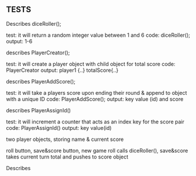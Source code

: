 ## TESTS

Describes diceRoller();

test: it will return a random integer value between 1 and 6
code: diceRoller();
output: 1-6

<!-- test: it will keep score across multiple rolls of diceRoller()
code: diceroller()
output: total of # rolled so far -->

describes PlayerCreator();

test: it will create a player object with child object for total score
code: PlayerCreator
output: player1 {..} totalScore{..}


describes PlayerAddScore();

test: it will take a players score upon ending their round & append to object with a unique ID
code: PlayerAddScore();
output: key value (id) and score

describes PlayerAssignId()

test: it will increment a counter that acts as an index key for the score pair
code: PlayerAssignId()
output: key value(id)




two player objects, storing name & current score

roll button, save&score button, new game
roll calls diceRoller(), save&score takes current turn total and pushes to score object


Describes 